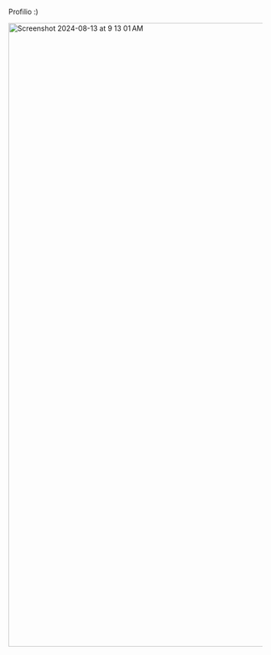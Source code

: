 Profilio :)

<img width="1234" alt="Screenshot 2024-08-13 at 9 13 01 AM" src="https://github.com/user-attachments/assets/779751f7-de73-455e-a9e5-ee78480ee31e">
